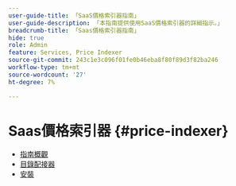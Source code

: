 ```yaml
---
user-guide-title: 「SaaS價格索引器指南」
user-guide-description: 「本指南提供使用SaaS價格索引器的詳細指示。」
breadcrumb-title: 「Saas價格索引器指南」
hide: true
role: Admin
feature: Services, Price Indexer
source-git-commit: 243c1e3c096f01fe0b46eba8f80f89d3f82ba246
workflow-type: tm+mt
source-wordcount: '27'
ht-degree: 7%

---
```


# Saas價格索引器 {#price-indexer}

- [指南概觀](index.md)
- [目錄配接器](catalog-adapter.md)
- [安裝](installation.md)


